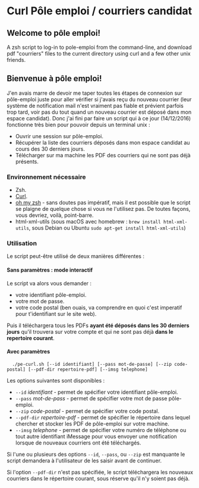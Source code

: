 # Curl Pôle emploi / courriers candidat

## Welcome to pôle emploi!
A zsh script to log-in to pole-emploi from the command-line, and download pdf "courriers" files to the current directory using curl and a few other unix friends.

## Bienvenue à pôle emploi!
J'en avais marre de devoir me taper toutes les étapes de connexion sur pôle-emploi juste pour aller vérifier si j'avais reçu du nouveau courrier (leur système de notification mail n'est vraiment pas fiable et prévient parfois trop tard, voir pas du tout quand un nouveau courrier est déposé dans mon espace candidat).
Donc j'ai fini par faire un script qui à ce jour (14/12/2016) fonctionne très bien pour pouvoir depuis un terminal unix :
- Ouvrir une session sur pôle-emploi.
- Récupérer la liste des courriers déposés dans mon espace candidat au cours des 30 derniers jours.
- Télécharger sur ma machine les PDF des courriers qui ne sont pas déjà présents.

### Environnement nécessaire
- Zsh.
- [Curl](https://curl.haxx.se).
- [oh my zsh](http://ohmyz.sh/) - sans doutes pas impératif, mais il est possible que le script se plaigne de quelque chose si vous ne l'utilisez pas. De toutes façons, vous devriez, voilà, point-barre.
- html-xml-utils (sous macOS avec homebrew : `brew install html-xml-utils`, sous Debian ou Ubuntu `sudo apt-get install html-xml-utils`)

### Utilisation
Le script peut-être utilisé de deux manières différentes :

#### Sans paramètres : mode interactif
Le script va alors vous demander :
- votre identifiant pôle-emploi.
- votre mot de passe.
- votre code postal (ben ouais, va comprendre en quoi c'est imperatif pour t'identifiant sur le site web).

Puis il téléchargera tous les PDFs **ayant été déposés dans les 30 derniers jours** qu'il trouvera sur votre compte et qui ne sont pas déjà **dans le repertoire courant**.

#### Avec paramètres
```shell
  ./pe-curl.sh [--id identifiant] [--pass mot-de-passe] [--zip code-postal] [--pdf-dir repertoire-pdf] [--imsg telephone]
```
Les options suivantes sont disponibles :
- `--id` _identifiant_ - permet de spécifier votre identifiant pôle-emploi.
- `--pass` _mot-de-pass_ - permet de spécifier votre mot de passe pôle-emploi.
- `--zip` _code-postal_ - permet de spécifier votre code postal.
- `--pdf-dir` _repertoire-pdf_ - permet de spécifier le répertoire dans lequel chercher et stocker les PDF de pôle-emploi sur votre machine.
- `--imsg` _telephone_ - permet de spécifier votre numéro de téléphone ou tout autre identifiant iMessage pour vous envoyer une notification lorsque de nouveaux courriers ont été téléchargés.

Si l'une ou plusieurs des options `--id`, `--pass`, ou `--zip` est manquante le script demandera à l'utilisateur de les saisir avant de continuer.

Si l'option `--pdf-dir` n'est pas spécifiée, le script téléchargera les nouveaux courriers dans le répertoire courant, sous réserve qu'il n'y soient pas déjà.
